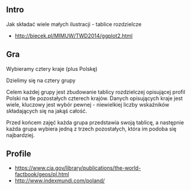 Intro
-----
Jak składać wiele małych ilustracji - tablice rozdzielcze
* http://biecek.pl/MIMUW/TWD2014/ggplot2.html


Gra
---
Wybieramy cztery kraje (plus Polskę)

Dzielimy się na cztery grupy

Celem każdej grupy jest zbudowanie tablicy rozdzielczej opisującej profil Polski na tle pozostałych czterech krajów.
Danych opisujących kraje jest wiele, kluczowy jest wybór pewnej - niewielkiej liczby wskaźników składających się na jakąś całość.

Przed końcem zajęć każda grupa przedstawia swoją tablicę, a następnie każda grupa wybiera jedną z trzech pozostałych, która im podoba się najbardziej.

Profile
-------
* https://www.cia.gov/library/publications/the-world-factbook/geos/pl.html
* http://www.indexmundi.com/poland/
